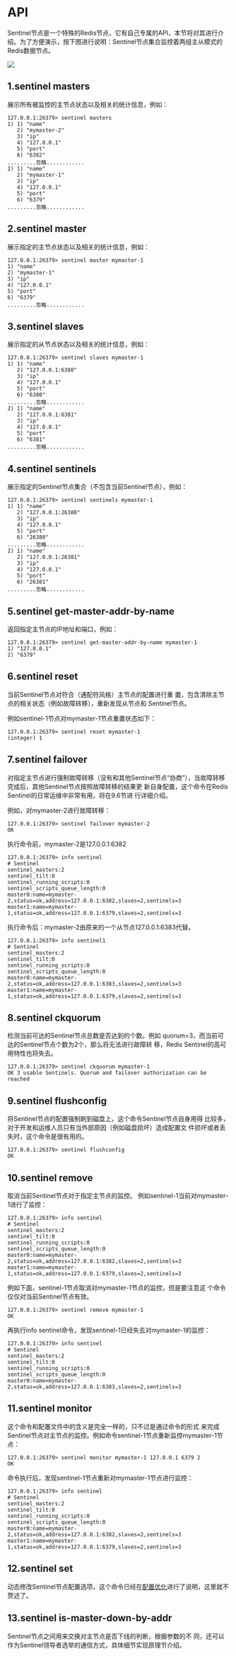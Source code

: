 # API

Sentinel节点是一个特殊的Redis节点，它有自己专属的API，本节将对其进行介绍。为了方便演示，按下图进行说明：Sentinel节点集合监控着两组主从模式的Redis数据节点。

![](../.gitbook/assets/image%20%28160%29.png)

## 1.sentinel masters

展示所有被监控的主节点状态以及相关的统计信息，例如：

```text
127.0.0.1:26379> sentinel masters
1) 1) "name"
   2) "mymaster-2"
   3) "ip"
   4) "127.0.0.1"
   5) "port"
   6) "6382"
.........忽略............
2) 1) "name"
   2) "mymaster-1"
   3) "ip"
   4) "127.0.0.1"
   5) "port"
   6) "6379"
.........忽略............
```

## 2.sentinel master

展示指定的主节点状态以及相关的统计信息，例如：

```text
127.0.0.1:26379> sentinel master mymaster-1
1) "name"
2) "mymaster-1"
3) "ip"
4) "127.0.0.1"
5) "port"
6) "6379"
.........忽略............
```

## 3.sentinel slaves

展示指定的从节点状态以及相关的统计信息，例如：

```text
127.0.0.1:26379> sentinel slaves mymaster-1
1) 1) "name"
   2) "127.0.0.1:6380"
   3) "ip"
   4) "127.0.0.1"
   5) "port"
   6) "6380"
.........忽略............
2) 1) "name"
   2) "127.0.0.1:6381"
   3) "ip"
   4) "127.0.0.1"
   5) "port"
   6) "6381"
.........忽略............
```

## 4.sentinel sentinels

展示指定的Sentinel节点集合（不包含当前Sentinel节点），例如：

```text
127.0.0.1:26379> sentinel sentinels mymaster-1
1) 1) "name"
   2) "127.0.0.1:26380"
   3) "ip"
   4) "127.0.0.1"
   5) "port"
   6) "26380"
.........忽略............
2) 1) "name"
   2) "127.0.0.1:26381"
   3) "ip"
   4) "127.0.0.1"
   5) "port"
   6) "26381"
.........忽略............
```

## 5.sentinel get-master-addr-by-name

返回指定主节点的IP地址和端口，例如：

```text
127.0.0.1:26379> sentinel get-master-addr-by-name mymaster-1
1) "127.0.0.1"
2) "6379"
```

## 6.sentinel reset

当前Sentinel节点对符合（通配符风格）主节点的配置进行重 置，包含清除主节点的相关状态（例如故障转移），重新发现从节点和 Sentinel节点。

例如sentinel-1节点对mymaster-1节点重置状态如下：

```text
127.0.0.1:26379> sentinel reset mymaster-1
(integer) 1
```

## 7.sentinel failover

对指定主节点进行强制故障转移（没有和其他Sentinel节点“协商”），当故障转移完成后，其他Sentinel节点按照故障转移的结果更 新自身配置，这个命令在Redis Sentinel的日常运维中非常有用，将在9.6节进 行详细介绍。

例如，对mymaster-2进行故障转移：

```text
127.0.0.1:26379> sentinel failover mymaster-2
OK
```

执行命令前，mymaster-2是127.0.0.1:6382

```text
127.0.0.1:26379> info sentinel
# Sentinel
sentinel_masters:2
sentinel_tilt:0
sentinel_running_scripts:0
sentinel_scripts_queue_length:0
master0:name=mymaster-2,status=ok,address=127.0.0.1:6382,slaves=2,sentinels=3
master1:name=mymaster-1,status=ok,address=127.0.0.1:6379,slaves=2,sentinels=3
```

执行命令后：mymaster-2由原来的一个从节点127.0.0.1:6383代替。

```text
127.0.0.1:26379> info sentinel1
# Sentinel
sentinel_masters:2
sentinel_tilt:0
sentinel_running_scripts:0
sentinel_scripts_queue_length:0
master0:name=mymaster-2,status=ok,address=127.0.0.1:6383,slaves=2,sentinels=3
master1:name=mymaster-1,status=ok,address=127.0.0.1:6379,slaves=2,sentinels=3
```

## 8.sentinel ckquorum

检测当前可达的Sentinel节点总数是否达到的个数。例如 quorum=3，而当前可达的Sentinel节点个数为2个，那么将无法进行故障转 移，Redis Sentinel的高可用特性也将失去。

```text
127.0.0.1:26379> sentinel ckquorum mymaster-1
OK 3 usable Sentinels. Quorum and failover authorization can be reached
```

## 9.sentinel flushconfig

将Sentinel节点的配置强制刷到磁盘上，这个命令Sentinel节点自身用得 比较多，对于开发和运维人员只有当外部原因（例如磁盘损坏）造成配置文 件损坏或者丢失时，这个命令是很有用的。

```text
127.0.0.1:26379> sentinel flushconfig
OK
```

## 10.sentinel remove

取消当前Sentinel节点对于指定主节点的监控。 例如sentinel-1当前对mymaster-1进行了监控：

```text
127.0.0.1:26379> info sentinel
# Sentinel
sentinel_masters:2
sentinel_tilt:0
sentinel_running_scripts:0
sentinel_scripts_queue_length:0
master0:name=mymaster-2,status=ok,address=127.0.0.1:6382,slaves=2,sentinels=3
master1:name=mymaster-1,status=ok,address=127.0.0.1:6379,slaves=2,sentinels=3
```

例如下面，sentinel-1节点取消对mymaster-1节点的监控，但是要注意这 个命令仅仅对当前Sentinel节点有效。

```text
127.0.0.1:26379> sentinel remove mymaster-1
OK
```

再执行info sentinel命令，发现sentinel-1已经失去对mymaster-1的监控：

```text
127.0.0.1:26379> info sentinel
# Sentinel
sentinel_masters:2
sentinel_tilt:0
sentinel_running_scripts:0
sentinel_scripts_queue_length:0
master0:name=mymaster-2,status=ok,address=127.0.0.1:6383,slaves=2,sentinels=3
```

## 11.sentinel monitor

这个命令和配置文件中的含义是完全一样的，只不过是通过命令的形式 来完成Sentinel节点对主节点的监控。例如命令sentinel-1节点重新监控mymaster-1节点：

```text
127.0.0.1:26379> sentinel monitor mymaster-1 127.0.0.1 6379 2
OK
```

命令执行后，发现sentinel-1节点重新对mymaster-1节点进行监控：

```text
127.0.0.1:26379> info sentinel
# Sentinel
sentinel_masters:2
sentinel_tilt:0
sentinel_running_scripts:0
sentinel_scripts_queue_length:0
master0:name=mymaster-2,status=ok,address=127.0.0.1:6382,slaves=2,sentinels=3
master1:name=mymaster-1,status=ok,address=127.0.0.1:6379,slaves=2,sentinels=3
```

## 12.sentinel set

动态修改Sentinel节点配置选项，这个命令已经在[配置优化](an-zhuang-he-bu-shu/pei-zhi-you-hua.md)进行了说明，这里就不赘述了。

## 13.sentinel is-master-down-by-addr

Sentinel节点之间用来交换对主节点是否下线的判断，根据参数的不 同，还可以作为Sentinel领导者选举的通信方式，具体细节实现原理节介绍。

